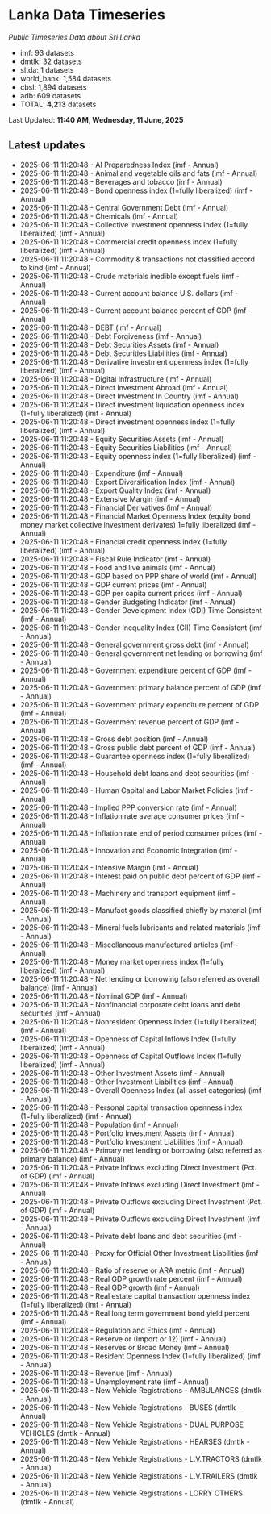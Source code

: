 # Lanka Data Timeseries
*Public Timeseries Data about Sri Lanka*

* imf: 93 datasets
* dmtlk: 32 datasets
* sltda: 1 datasets
* world_bank: 1,584 datasets
* cbsl: 1,894 datasets
* adb: 609 datasets
* TOTAL: **4,213** datasets

Last Updated: **11:40 AM, Wednesday, 11 June, 2025**

## Latest updates

* 2025-06-11 11:20:48 - AI Preparedness Index (imf - Annual)
* 2025-06-11 11:20:48 - Animal and vegetable oils and fats (imf - Annual)
* 2025-06-11 11:20:48 - Beverages and tobacco (imf - Annual)
* 2025-06-11 11:20:48 - Bond openness index (1=fully liberalized) (imf - Annual)
* 2025-06-11 11:20:48 - Central Government Debt (imf - Annual)
* 2025-06-11 11:20:48 - Chemicals (imf - Annual)
* 2025-06-11 11:20:48 - Collective investment openness index (1=fully liberalized) (imf - Annual)
* 2025-06-11 11:20:48 - Commercial credit openness index (1=fully liberalized) (imf - Annual)
* 2025-06-11 11:20:48 - Commodity & transactions not classified accord to kind (imf - Annual)
* 2025-06-11 11:20:48 - Crude materials inedible except fuels (imf - Annual)
* 2025-06-11 11:20:48 - Current account balance U.S. dollars (imf - Annual)
* 2025-06-11 11:20:48 - Current account balance percent of GDP (imf - Annual)
* 2025-06-11 11:20:48 - DEBT (imf - Annual)
* 2025-06-11 11:20:48 - Debt Forgiveness (imf - Annual)
* 2025-06-11 11:20:48 - Debt Securities Assets (imf - Annual)
* 2025-06-11 11:20:48 - Debt Securities Liabilities (imf - Annual)
* 2025-06-11 11:20:48 - Derivative investment openness index (1=fully liberalized) (imf - Annual)
* 2025-06-11 11:20:48 - Digital Infrastructure (imf - Annual)
* 2025-06-11 11:20:48 - Direct Investment Abroad (imf - Annual)
* 2025-06-11 11:20:48 - Direct Investment In Country (imf - Annual)
* 2025-06-11 11:20:48 - Direct investment liquidation openness index (1=fully liberalized) (imf - Annual)
* 2025-06-11 11:20:48 - Direct investment openness index (1=fully liberalized) (imf - Annual)
* 2025-06-11 11:20:48 - Equity Securities Assets (imf - Annual)
* 2025-06-11 11:20:48 - Equity Securities Liabilities (imf - Annual)
* 2025-06-11 11:20:48 - Equity openness index (1=fully liberalized) (imf - Annual)
* 2025-06-11 11:20:48 - Expenditure (imf - Annual)
* 2025-06-11 11:20:48 - Export Diversification Index (imf - Annual)
* 2025-06-11 11:20:48 - Export Quality Index (imf - Annual)
* 2025-06-11 11:20:48 - Extensive Margin (imf - Annual)
* 2025-06-11 11:20:48 - Financial Derivatives (imf - Annual)
* 2025-06-11 11:20:48 - Financial Market Openness Index (equity bond money market collective investment derivates) 1=fully liberalized (imf - Annual)
* 2025-06-11 11:20:48 - Financial credit openness index (1=fully liberalized) (imf - Annual)
* 2025-06-11 11:20:48 - Fiscal Rule Indicator (imf - Annual)
* 2025-06-11 11:20:48 - Food and live animals (imf - Annual)
* 2025-06-11 11:20:48 - GDP based on PPP share of world (imf - Annual)
* 2025-06-11 11:20:48 - GDP current prices (imf - Annual)
* 2025-06-11 11:20:48 - GDP per capita current prices (imf - Annual)
* 2025-06-11 11:20:48 - Gender Budgeting Indicator (imf - Annual)
* 2025-06-11 11:20:48 - Gender Development Index (GDI) Time Consistent (imf - Annual)
* 2025-06-11 11:20:48 - Gender Inequality Index (GII) Time Consistent (imf - Annual)
* 2025-06-11 11:20:48 - General government gross debt (imf - Annual)
* 2025-06-11 11:20:48 - General government net lending or borrowing (imf - Annual)
* 2025-06-11 11:20:48 - Government expenditure percent of GDP (imf - Annual)
* 2025-06-11 11:20:48 - Government primary balance percent of GDP (imf - Annual)
* 2025-06-11 11:20:48 - Government primary expenditure percent of GDP (imf - Annual)
* 2025-06-11 11:20:48 - Government revenue percent of GDP (imf - Annual)
* 2025-06-11 11:20:48 - Gross debt position (imf - Annual)
* 2025-06-11 11:20:48 - Gross public debt percent of GDP (imf - Annual)
* 2025-06-11 11:20:48 - Guarantee openness index (1=fully liberalized) (imf - Annual)
* 2025-06-11 11:20:48 - Household debt loans and debt securities (imf - Annual)
* 2025-06-11 11:20:48 - Human Capital and Labor Market Policies (imf - Annual)
* 2025-06-11 11:20:48 - Implied PPP conversion rate (imf - Annual)
* 2025-06-11 11:20:48 - Inflation rate average consumer prices (imf - Annual)
* 2025-06-11 11:20:48 - Inflation rate end of period consumer prices (imf - Annual)
* 2025-06-11 11:20:48 - Innovation and Economic Integration (imf - Annual)
* 2025-06-11 11:20:48 - Intensive Margin (imf - Annual)
* 2025-06-11 11:20:48 - Interest paid on public debt percent of GDP (imf - Annual)
* 2025-06-11 11:20:48 - Machinery and transport equipment (imf - Annual)
* 2025-06-11 11:20:48 - Manufact goods classified chiefly by material (imf - Annual)
* 2025-06-11 11:20:48 - Mineral fuels lubricants and related materials (imf - Annual)
* 2025-06-11 11:20:48 - Miscellaneous manufactured articles (imf - Annual)
* 2025-06-11 11:20:48 - Money market openness index (1=fully liberalized) (imf - Annual)
* 2025-06-11 11:20:48 - Net lending or borrowing (also referred as overall balance) (imf - Annual)
* 2025-06-11 11:20:48 - Nominal GDP (imf - Annual)
* 2025-06-11 11:20:48 - Nonfinancial corporate debt loans and debt securities (imf - Annual)
* 2025-06-11 11:20:48 - Nonresident Openness Index (1=fully liberalized) (imf - Annual)
* 2025-06-11 11:20:48 - Openness of Capital Inflows Index (1=fully liberalized) (imf - Annual)
* 2025-06-11 11:20:48 - Openness of Capital Outflows Index (1=fully liberalized) (imf - Annual)
* 2025-06-11 11:20:48 - Other Investment Assets (imf - Annual)
* 2025-06-11 11:20:48 - Other Investment Liabilities (imf - Annual)
* 2025-06-11 11:20:48 - Overall Openness Index (all asset categories) (imf - Annual)
* 2025-06-11 11:20:48 - Personal capital transaction openness index (1=fully liberalized) (imf - Annual)
* 2025-06-11 11:20:48 - Population (imf - Annual)
* 2025-06-11 11:20:48 - Portfolio Investment Assets (imf - Annual)
* 2025-06-11 11:20:48 - Portfolio Investment Liabilities (imf - Annual)
* 2025-06-11 11:20:48 - Primary net lending or borrowing (also referred as primary balance) (imf - Annual)
* 2025-06-11 11:20:48 - Private Inflows excluding Direct Investment (Pct. of GDP) (imf - Annual)
* 2025-06-11 11:20:48 - Private Inflows excluding Direct Investment (imf - Annual)
* 2025-06-11 11:20:48 - Private Outflows excluding Direct Investment (Pct. of GDP) (imf - Annual)
* 2025-06-11 11:20:48 - Private Outflows excluding Direct Investment (imf - Annual)
* 2025-06-11 11:20:48 - Private debt loans and debt securities (imf - Annual)
* 2025-06-11 11:20:48 - Proxy for Official Other Investment Liabilities (imf - Annual)
* 2025-06-11 11:20:48 - Ratio of reserve or ARA metric (imf - Annual)
* 2025-06-11 11:20:48 - Real GDP growth rate percent (imf - Annual)
* 2025-06-11 11:20:48 - Real GDP growth (imf - Annual)
* 2025-06-11 11:20:48 - Real estate capital transaction openness index (1=fully liberalized) (imf - Annual)
* 2025-06-11 11:20:48 - Real long term government bond yield percent (imf - Annual)
* 2025-06-11 11:20:48 - Regulation and Ethics (imf - Annual)
* 2025-06-11 11:20:48 - Reserve or (Import or 12) (imf - Annual)
* 2025-06-11 11:20:48 - Reserves or Broad Money (imf - Annual)
* 2025-06-11 11:20:48 - Resident Openness Index (1=fully liberalized) (imf - Annual)
* 2025-06-11 11:20:48 - Revenue (imf - Annual)
* 2025-06-11 11:20:48 - Unemployment rate (imf - Annual)
* 2025-06-11 11:20:48 - New Vehicle Registrations - AMBULANCES (dmtlk - Annual)
* 2025-06-11 11:20:48 - New Vehicle Registrations - BUSES (dmtlk - Annual)
* 2025-06-11 11:20:48 - New Vehicle Registrations - DUAL PURPOSE VEHICLES (dmtlk - Annual)
* 2025-06-11 11:20:48 - New Vehicle Registrations - HEARSES (dmtlk - Annual)
* 2025-06-11 11:20:48 - New Vehicle Registrations - L.V.TRACTORS (dmtlk - Annual)
* 2025-06-11 11:20:48 - New Vehicle Registrations - L.V.TRAILERS (dmtlk - Annual)
* 2025-06-11 11:20:48 - New Vehicle Registrations - LORRY OTHERS (dmtlk - Annual)